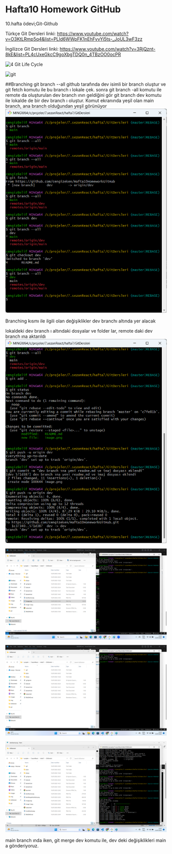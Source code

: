 # Hafta10 Homework GitHub

10.hafta ödevi;Git-Github

Türkçe Git Dersleri linki: https://www.youtube.com/watch?v=O3KtLRmp5q4&list=PLld6WWpFK1nEhFvvYi5ts-_JoUL3wF3zz

İngilizce Git Dersleri linki: https://www.youtube.com/watch?v=3RjQznt-8kE&list=PL4cUxeGkcC9goXbgTDQ0n_4TBzOO0ocPR

![4 Git Life Cycle](https://github.com/cengizeken/Hafta10HomeworkGitHub/assets/107314888/4a04bbfe-3787-4c54-ba99-9da6ba30b6e3)

![git](https://github.com/cengizeken/Hafta10HomeworkGitHub/assets/107314888/77e6a6ee-02d7-45e2-94af-e5fa5f253d19)

##Branching
git branch --all
github tarafında dev isimli bir branch oluştur ve
git fetch komutu ile bu branch ı lokale çek. sonra git branch -all komutu ile
remote da oluşturulan dev branch ının geldiğini gör
git branch dev komutu ile lokalde de bir dev branch ı oluştur. Komut ekranında yeşil olan main branch, ana branch olduğundan yeşil görünüyor
![Alt text](image.png)

Branching kısmı ile ilgili olan değişiklikler dev branchı altında yer alacak

lokaldeki dev branch ı altındaki dosyalar ve folder lar, remote daki dev branch ına aktarıldı
![Alt text](image-1.png)

![Dev Branch Görüntüsü](devBranch.png)

![Main Branch Görüntüsü](mainBranch.png)

![Dev branch ile main branch merge edildi.Dev deki değişiklikler main e aktarıldı](devMergedIntoMain.png)

main branch ında iken, git merge dev komutu ile, dev deki değişiklikleri
main a gönderiyoruz.
